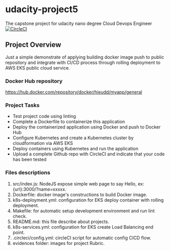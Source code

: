 # udacity-project5
The capstone project for udacity nano degree Cloud Devops Engineer
[![CircleCI](https://dl.circleci.com/insights-snapshot/gh/duyhieu108/udacity-project5/main/default/badge.svg?window=30d)](https://app.circleci.com/insights/github/duyhieu108/udacity-project5/workflows/default/overview?branch=main&reporting-window=last-30-days&insights-snapshot=true)

## Project Overview
Just a simple demonstrate of applying building docker image push to public repository and integrate with CI/CD process through rolling deployment to AWS EKS public cloud service.

### Docker Hub repository
https://hub.docker.com/repository/docker/hieudd/myapp/general

### Project Tasks
* Test project code using linting
* Complete a Dockerfile to containerize this application
* Deploy the containerized application using Docker and push to Docker Hub
* Configure Kubernetes and create a Kubernetes cluster by cloudformation via AWS EKS
* Deploy containers using Kubernetes and run the application
* Upload a complete Github repo with CircleCI and indicate that your code has been tested

### Files descriptions
1. src/index.js: NodeJS expose simple web page to say Hello, ex: {url}:3000/?name=xxxxx.
2. Dockerfile: docker image's constructions to build Docker image.
3. k8s-deployment.yml: configuration for EKS deploy container with rolling deployment.
4. Makefile: for automatic setup development environment and run lint check.
5. README.md: this file describe about projects.
6. k8s-services.yml: configuration for EKS create Load Balancing end point.
7. .circleci/config.yml: circleCI script for automatic config CICD flow.
8. evidences folder: images for project Rubric.